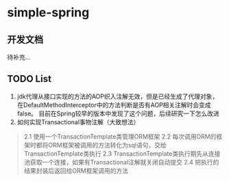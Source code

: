 # simple-spring
## 开发文档
待补充...
## TODO List
1. jdk代理从接口实现的方法的AOP织入注解无效，但是已经生成了代理对象，在DefaultMethodInterceptor中的方法判断是否有AOP相关注解时会变成false。
目前在Spring较早的版本中发现了这个问题，后续研究一下怎么改进
2. 如何实现Transactional事物注解（大致想法）
> 2.1 使用一个TransactionTemplate类管理ORM框架
> 2.2 每次调用ORM的框架时都将ORM框架被调用的方法转化为sql语句，交给TransactionTemplate类执行
> 2.3 TransactionTemplate类执行期先从连接池获取一个连接，如果有Transactional注解就关闭自动提交
> 2.4 把执行的结果封装后返回给ORM框架调用的方法